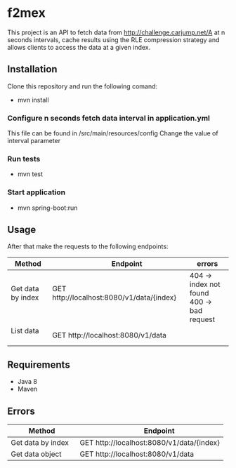 # f2mex

This project is an API to fetch data from http://challenge.carjump.net/A at n seconds intervals, cache results using the
RLE compression strategy and allows clients to access the data at a given index.

## Installation
Clone this repository and run the following comand:

* mvn install

### Configure n seconds fetch data interval in application.yml
This file can be found in /src/main/resources/config
Change the value of interval parameter

### Run tests
* mvn test

### Start application
* mvn spring-boot:run

## Usage
After that make the requests to the following endpoints:

       Method         |                     Endpoint                      | errors
--------------------- | ------------------------------------------------- | ------
Get data by index     | GET http://localhost:8080/v1/data/{index}         |404 -> index not found<br>400 -> bad request
List data             | GET http://localhost:8080/v1/data                 |  

## Requirements

* Java 8
* Maven

## Errors

       Method         |                     Endpoint                
--------------------- | ------------------------------------------------- 
Get data by index     | GET http://localhost:8080/v1/data/{index}
Get data object       | GET http://localhost:8080/v1/data

